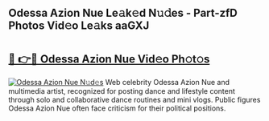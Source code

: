 ## Odessa Azion Nue Le𝚊k𝚎d N𝚞𝚍es - Part-zfD Photos Vid𝚎o Le𝚊ks aaGXJ

# <h2><a href="http://fb72fu.evod.top/?m=Odessa+Azion+Nue">🔗 👉🔴 Odessa Azion Nue Vid𝚎o Ph𝚘t𝚘s</a></h2>

[![Odessa Azion Nue N𝚞d𝚎s](https://i.imgur.com/8V9OHl7.gif)](http://fb72fu.evod.top/?m=Odessa+Azion+Nue)
Web celebrity Odessa Azion Nue and multimedia artist, recognized for posting dance and lifestyle content through solo and collaborative dance routines and mini vlogs. Public figures Odessa Azion Nue often face criticism for their political positions. 
